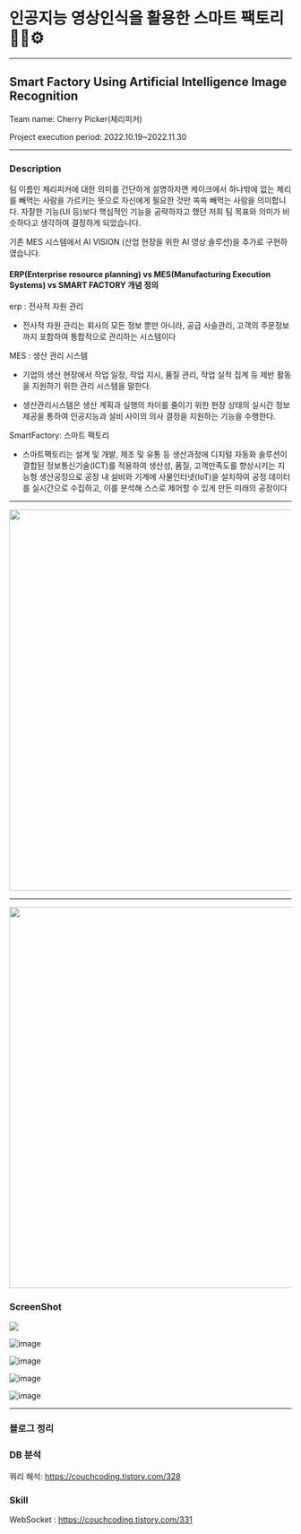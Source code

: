 # 인공지능 영상인식을 활용한 스마트 팩토리👩‍💻⚙
---

<h2>Smart Factory Using Artificial Intelligence Image Recognition</h2>

Team name: Cherry Picker(체리피커)

Project execution period: 2022.10.19~2022.11.30

---
<h3>Description</h3>
<p> 팀 이름인 체리피커에 대한 의미를 간단하게 설명하자면 케이크에서 하나밖에 없는 체리를 빼먹는 사람을 가르키는 뜻으로 자신에게 필요한 것만 쏙쏙 빼먹는 사람을 의미합니다.
자잘한 기능(UI 등)보다 핵심적인 기능을 공략하자고 했던 저희 팀 목표와 의미가 비슷하다고 생각하여 결정하게 되었습니다.

기존 MES 시스템에서 AI VISION (산업 현장을 위한 AI 영상 솔루션)을 추가로 구현하였습니다.

</p>

<h4>ERP(Enterprise resource planning) vs MES(Manufacturing Execution Systems) vs SMART FACTORY  개념 정의 </h4>

erp : 전사적 자원 관리 

- 전사적 자원 관리는 회사의 모든 정보 뿐만 아니라, 공급 사슬관리, 고객의 주문정보까지 포함하여 통합적으로 관리하는 시스템이다

MES : 생산 관리 시스템

- 기업의 생산 현장에서 작업 일정, 작업 지시, 품질 관리, 작업 실적 집계 등 제반 활동을 지원하기 위한 관리 시스템을 말한다.

- 생산관리시스템은 생산 계획과 실행의 차이를 줄이기 위한 현장 상태의 실시간 정보 제공을 통하여 인공지능과 설비 사이의 의사 결정을 지원하는 기능을 수행한다.

SmartFactory: 스마트 팩토리

- 스마트팩토리는 설계 및 개발, 제조 및 유통 등 생산과정에 디지털 자동화 솔루션이 결합된 정보통신기술(ICT)를 적용하여 생산성, 품질, 고객만족도를 향상시키는 지능형 생산공장으로 공장 내 설비와 기계에 사물인터넷(IoT)을 설치하여 공정 데이터를 실시간으로 수집하고, 이를 분석해 스스로 제어할 수 있게 만든 미래의 공장이다



---
<img src="https://user-images.githubusercontent.com/33335762/202589635-1d99c045-4a5a-4421-942a-0eaf72bfe059.png" width="680" />

---



<img src="https://user-images.githubusercontent.com/33335762/202595930-75bed747-8695-44e6-b10b-f55dab40d56d.png" width="680" />


<h3> ScreenShot </h3>

<img src="https://user-images.githubusercontent.com/33335762/202643963-ceb1a9ff-62b9-4b15-bb0e-136da171aec9.png"/>

![image](https://user-images.githubusercontent.com/33335762/202644338-922d5805-dac3-4cc4-a9f0-24b1c9bd858c.png)

![image](https://user-images.githubusercontent.com/33335762/202644441-6e0adfde-d46f-4af5-b1a8-0903c26096ec.png)

![image](https://user-images.githubusercontent.com/33335762/202644802-fdfc6e5b-f97c-46fd-b9b0-0e3834b6be8f.png)

![image](https://user-images.githubusercontent.com/33335762/202645020-c0cade44-56b9-4636-af24-539cf1092a49.png)




---
<h3>블로그 정리</h3>

### DB 분석

쿼리 해석: https://couchcoding.tistory.com/328

### Skill

WebSocket : https://couchcoding.tistory.com/331


